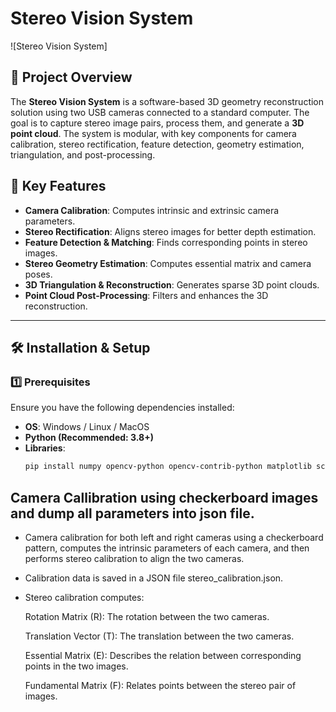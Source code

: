# Stereo Vision System

![Stereo Vision System]

## 📌 Project Overview

The **Stereo Vision System** is a software-based 3D geometry reconstruction solution using two USB cameras connected to a standard computer. The goal is to capture stereo image pairs, process them, and generate a **3D point cloud**. The system is modular, with key components for camera calibration, stereo rectification, feature detection, geometry estimation, triangulation, and post-processing.

## 🎯 Key Features

- **Camera Calibration**: Computes intrinsic and extrinsic camera parameters.
- **Stereo Rectification**: Aligns stereo images for better depth estimation.
- **Feature Detection & Matching**: Finds corresponding points in stereo images.
- **Stereo Geometry Estimation**: Computes essential matrix and camera poses.
- **3D Triangulation & Reconstruction**: Generates sparse 3D point clouds.
- **Point Cloud Post-Processing**: Filters and enhances the 3D reconstruction.

---

## 🛠 Installation & Setup

### **1️⃣ Prerequisites**
Ensure you have the following dependencies installed:

- **OS**: Windows / Linux / MacOS
- **Python (Recommended: 3.8+)**
- **Libraries**:
  ```bash
  pip install numpy opencv-python opencv-contrib-python matplotlib scipy scikit-image

## Camera Callibration using checkerboard images and dump all parameters into json file.
- Camera calibration for both left and right cameras using a checkerboard pattern, computes the intrinsic parameters of each camera, and then performs stereo calibration to align the two cameras.
- Calibration data is saved in a JSON file stereo_calibration.json.
- Stereo calibration computes:

    Rotation Matrix (R): The rotation between the two cameras.

    Translation Vector (T): The translation between the two cameras.

    Essential Matrix (E): Describes the relation between corresponding points in the two images.

    Fundamental Matrix (F): Relates points between the stereo pair of images.
  

